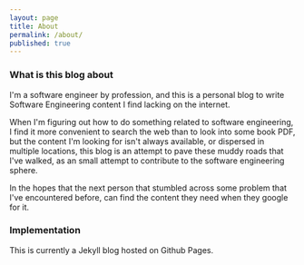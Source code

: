 ```yaml
---
layout: page
title: About
permalink: /about/
published: true
---
```


### What is this blog about
I'm a software engineer by profession, and this is a personal blog to write Software Engineering content I find lacking on the internet.

When I'm figuring out how to do something related to software engineering, I find it more convenient to search the web than to look into some book PDF, but the content I'm looking for isn't always available, or dispersed in multiple locations, this blog is an attempt to pave these muddy roads that I've walked, as an small attempt to contribute to the software engineering sphere.

In the hopes that the next person that stumbled across some problem that I've encountered before, can find the content they need when they google for it.

### Implementation

This is currently a Jekyll blog hosted on Github Pages.
